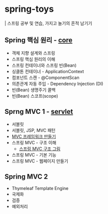 # spring-toys
| 스프링 공부 및 연습, 가지고 놀기의 흔적 남기기

## Spring 핵심 원리 - [core](http://gitlab.a2tec.co.kr/skyun/spring-toys/-/tree/main/core)
* 객체 지향 설계와 스프링
* 스프링 핵심 원리의 이해
* 스프링 컨테이너와 스프링 빈(Bean)
* 싱클톤 컨테이너 - ApplicationContext
* 컴포넌트 스캔 - @ComponentScan
* 의존관계 자동 주입 - Dependency Injection (DI)
* 빈(Bean) 생명주기 콜백
* 빈(Bean) 스코프(scope)

## Sprng MVC 1 - [servlet](http://gitlab.a2tec.co.kr/skyun/spring-toys/-/tree/main/servlet)
* 서블릿
* 서블릿, JSP, MVC 패턴
* [MVC 프레임워크 만들기](http://gitlab.a2tec.co.kr/skyun/spring-toys/-/wikis/MVC-%ED%94%84%EB%A0%88%EC%9E%84%EC%9B%8C%ED%81%AC-%EB%A7%8C%EB%93%A4%EA%B8%B0)
* 스프링 MVC - 구조 이해 
  * [스프링 MVC 구조 그림](http://gitlab.a2tec.co.kr/skyun/spring-toys/-/wikis/Spring-MVC-%EA%B5%AC%EC%A1%B0)
* 스프링 MVC - 기본 기능
* 스프링 MVC - 웹페이지 만들기

## Spring MVC 2
* Thymeleaf Template Engine
* 국제화
* 검증
* 예외처리
